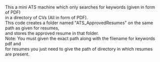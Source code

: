 This a mini ATS machine which only searches for keywords (given in form of PDF)<br>
in a directory of CVs (All in form of PDF).<br>
This code creates a folder named "ATS_ApprovedResumes" on the same path as given for resumes,<br>
and stores the approved resume in that folder.<br>
Note: You must given the exact path along with the filename for keywords pdf and<br>
for resumes you just need to give the path of directory in which resumes are present.<br>